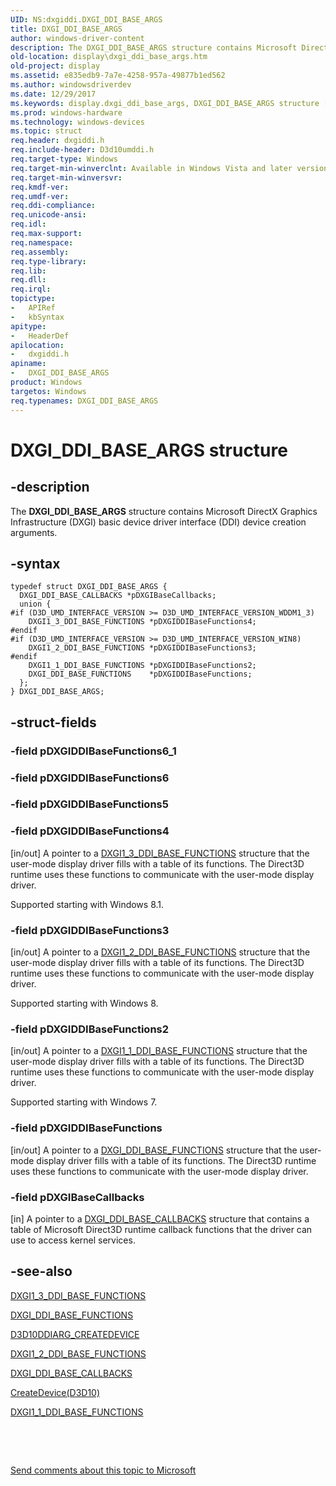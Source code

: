 ```yaml
---
UID: NS:dxgiddi.DXGI_DDI_BASE_ARGS
title: DXGI_DDI_BASE_ARGS
author: windows-driver-content
description: The DXGI_DDI_BASE_ARGS structure contains Microsoft DirectX Graphics Infrastructure (DXGI) basic device driver interface (DDI) device creation arguments.
old-location: display\dxgi_ddi_base_args.htm
old-project: display
ms.assetid: e835edb9-7a7e-4258-957a-49877b1ed562
ms.author: windowsdriverdev
ms.date: 12/29/2017
ms.keywords: display.dxgi_ddi_base_args, DXGI_DDI_BASE_ARGS structure [Display Devices], DXGI_DDI_BASE_ARGS, UMDisplayDriver_Dx10param_Structs_3dec4197-80df-4de3-96ca-d4f90f23e85d.xml, dxgiddi/DXGI_DDI_BASE_ARGS
ms.prod: windows-hardware
ms.technology: windows-devices
ms.topic: struct
req.header: dxgiddi.h
req.include-header: D3d10umddi.h
req.target-type: Windows
req.target-min-winverclnt: Available in Windows Vista and later versions of the Windows operating systems.
req.target-min-winversvr: 
req.kmdf-ver: 
req.umdf-ver: 
req.ddi-compliance: 
req.unicode-ansi: 
req.idl: 
req.max-support: 
req.namespace: 
req.assembly: 
req.type-library: 
req.lib: 
req.dll: 
req.irql: 
topictype:
-	APIRef
-	kbSyntax
apitype:
-	HeaderDef
apilocation:
-	dxgiddi.h
apiname:
-	DXGI_DDI_BASE_ARGS
product: Windows
targetos: Windows
req.typenames: DXGI_DDI_BASE_ARGS
---
```


# DXGI_DDI_BASE_ARGS structure


## -description


The <b>DXGI_DDI_BASE_ARGS</b> structure contains Microsoft DirectX Graphics Infrastructure (DXGI) basic device driver interface (DDI) device creation arguments.


## -syntax


````
typedef struct DXGI_DDI_BASE_ARGS {
  DXGI_DDI_BASE_CALLBACKS *pDXGIBaseCallbacks;
  union {
#if (D3D_UMD_INTERFACE_VERSION >= D3D_UMD_INTERFACE_VERSION_WDDM1_3)
    DXGI1_3_DDI_BASE_FUNCTIONS *pDXGIDDIBaseFunctions4;
#endif 
#if (D3D_UMD_INTERFACE_VERSION >= D3D_UMD_INTERFACE_VERSION_WIN8)
    DXGI1_2_DDI_BASE_FUNCTIONS *pDXGIDDIBaseFunctions3;
#endif 
    DXGI1_1_DDI_BASE_FUNCTIONS *pDXGIDDIBaseFunctions2;
    DXGI_DDI_BASE_FUNCTIONS    *pDXGIDDIBaseFunctions;
  };
} DXGI_DDI_BASE_ARGS;
````


## -struct-fields




### -field pDXGIDDIBaseFunctions6_1

 


### -field pDXGIDDIBaseFunctions6

 


### -field pDXGIDDIBaseFunctions5

 


### -field pDXGIDDIBaseFunctions4

[in/out] A pointer to a <a href="..\dxgiddi\ns-dxgiddi-dxgi1_3_ddi_base_functions.md">DXGI1_3_DDI_BASE_FUNCTIONS</a> structure that the user-mode display driver fills with a table of its functions. The Direct3D runtime uses these functions to communicate with the user-mode display driver.

 Supported starting with Windows 8.1.


### -field pDXGIDDIBaseFunctions3

[in/out] A pointer to a <a href="..\dxgiddi\ns-dxgiddi-dxgi1_2_ddi_base_functions.md">DXGI1_2_DDI_BASE_FUNCTIONS</a> structure that the user-mode display driver fills with a table of its functions. The Direct3D runtime uses these functions to communicate with the user-mode display driver.

Supported starting with Windows 8.


### -field pDXGIDDIBaseFunctions2

[in/out] A pointer to a <a href="..\dxgiddi\ns-dxgiddi-dxgi1_1_ddi_base_functions.md">DXGI1_1_DDI_BASE_FUNCTIONS</a> structure that the user-mode display driver fills with a table of its functions. The Direct3D runtime uses these functions to communicate with the user-mode display driver.

 Supported starting with Windows 7.


### -field pDXGIDDIBaseFunctions

[in/out] A pointer to a <a href="..\dxgiddi\ns-dxgiddi-dxgi_ddi_base_functions.md">DXGI_DDI_BASE_FUNCTIONS</a> structure that the user-mode display driver fills with a table of its functions. The Direct3D runtime uses these functions to communicate with the user-mode display driver.


### -field pDXGIBaseCallbacks

[in] A pointer to a <a href="..\dxgiddi\ns-dxgiddi-dxgi_ddi_base_callbacks.md">DXGI_DDI_BASE_CALLBACKS</a> structure that contains a table of Microsoft Direct3D runtime callback functions that the driver can use to access kernel services.


## -see-also

<a href="..\dxgiddi\ns-dxgiddi-dxgi1_3_ddi_base_functions.md">DXGI1_3_DDI_BASE_FUNCTIONS</a>

<a href="..\dxgiddi\ns-dxgiddi-dxgi_ddi_base_functions.md">DXGI_DDI_BASE_FUNCTIONS</a>

<a href="..\d3d10umddi\ns-d3d10umddi-d3d10ddiarg_createdevice.md">D3D10DDIARG_CREATEDEVICE</a>

<a href="..\dxgiddi\ns-dxgiddi-dxgi1_2_ddi_base_functions.md">DXGI1_2_DDI_BASE_FUNCTIONS</a>

<a href="..\dxgiddi\ns-dxgiddi-dxgi_ddi_base_callbacks.md">DXGI_DDI_BASE_CALLBACKS</a>

<a href="..\d3d10umddi\nc-d3d10umddi-pfnd3d10ddi_createdevice.md">CreateDevice(D3D10)</a>

<a href="..\dxgiddi\ns-dxgiddi-dxgi1_1_ddi_base_functions.md">DXGI1_1_DDI_BASE_FUNCTIONS</a>

 

 

<a href="mailto:wsddocfb@microsoft.com?subject=Documentation%20feedback [display\display]:%20DXGI_DDI_BASE_ARGS structure%20 RELEASE:%20(12/29/2017)&amp;body=%0A%0APRIVACY STATEMENT%0A%0AWe use your feedback to improve the documentation. We don't use your email address for any other purpose, and we'll remove your email address from our system after the issue that you're reporting is fixed. While we're working to fix this issue, we might send you an email message to ask for more info. Later, we might also send you an email message to let you know that we've addressed your feedback.%0A%0AFor more info about Microsoft's privacy policy, see http://privacy.microsoft.com/en-us/default.aspx." title="Send comments about this topic to Microsoft">Send comments about this topic to Microsoft</a>

